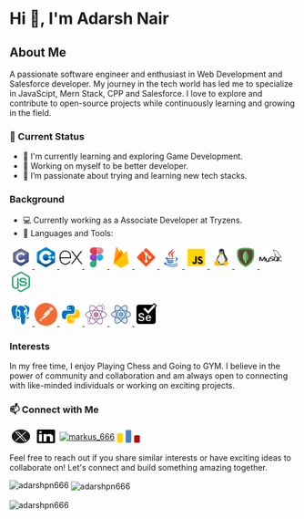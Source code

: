 # Hi 👋, I'm Adarsh Nair

## About Me

A passionate software engineer and enthusiast in Web Development and Salesforce developer. My journey in the tech world has led me to specialize in JavaScipt, Mern Stack, CPP and Salesforce. I love to explore and contribute to open-source projects while continuously learning and growing in the field.

### 🚀 Current Status

- 🌱 I'm currently learning and exploring Game Development.
- 💼 Working on myself to be better developer.
- 🔭 I’m passionate about trying and learning new tech stacks.

### Background

- 💻 Currently working as a Associate Developer at Tryzens.
- 🌟 Languages and Tools:

<p align="left"> <a href="https://www.cprogramming.com/" target="_blank" rel="noreferrer"> <img src="./assets/language-tech-icons/icons8-c-programming-100.png" alt="c" width="40" height="40"/> </a> <a href="https://www.w3schools.com/cpp/" target="_blank" rel="noreferrer"> <img src="./assets/language-tech-icons/icons8-c++-48.png" alt="cplusplus" width="40" height="40"/> </a> <a href="https://expressjs.com" target="_blank" rel="noreferrer"> <img src="./assets/language-tech-icons/icons8-express-js-50.png" alt="express" width="40" height="40"/> </a> <a href="https://www.figma.com/" target="_blank" rel="noreferrer"> <img src="./assets/language-tech-icons/icons8-figma-48.png" alt="figma" width="40" height="40"/> </a> <a href="https://firebase.google.com/" target="_blank" rel="noreferrer"> <img src="./assets/language-tech-icons/icons8-firebase-48.png" alt="firebase" width="40" height="40"/> </a> <a href="https://git-scm.com/" target="_blank" rel="noreferrer"> <img src="./assets/language-tech-icons/icons8-git-48.png" alt="git" width="40" height="40"/> </a> <a href="https://www.java.com" target="_blank" rel="noreferrer"> <img src="./assets/language-tech-icons/icons8-java-48.png" alt="java" width="40" height="40"/> </a> <a href="https://developer.mozilla.org/en-US/docs/Web/JavaScript" target="_blank" rel="noreferrer"> <img src="./assets/language-tech-icons/icons8-javascript-48.png" alt="javascript" width="40" height="40"/> </a> <a href="https://www.linux.org/" target="_blank" rel="noreferrer"> <img src="./assets/language-tech-icons/icons8-linux-48.png" alt="linux" width="40" height="40"/> </a> <a href="https://www.mongodb.com/" target="_blank" rel="noreferrer"> <img src="./assets/language-tech-icons/icons8-mongodb-48.png" alt="mongodb" width="40" height="40"/> </a> <a href="https://www.mysql.com/" target="_blank" rel="noreferrer"> <img src="./assets/language-tech-icons/icons8-mysql-50.png" alt="mysql" width="40" height="40"/> </a> <a href="https://nodejs.org" target="_blank" rel="noreferrer"> <img src="./assets/language-tech-icons/icons8-node-js-48.png" alt="nodejs" width="40" height="40"/> </a> 

<a href="https://www.postgresql.org" target="_blank" rel="noreferrer"> <img src="./assets/language-tech-icons/icons8-postgresql-48.png" alt="postgresql" width="40" height="40"/> </a> <a href="https://postman.com" target="_blank" rel="noreferrer"> <img src="./assets/language-tech-icons/icons8-postman-is-the-only-complete-api-development-environment-96.png" alt="postman" width="40" height="40"/> </a> <a href="https://www.python.org" target="_blank" rel="noreferrer"> <img src="./assets/language-tech-icons/icons8-python-48.png" alt="python" width="40" height="40"/> </a> <a href="https://reactjs.org/" target="_blank" rel="noreferrer"> <img src="./assets/language-tech-icons/icons8-react-js-64.png" alt="react" width="40" height="40"/> </a> <a href="https://reactnative.dev/" target="_blank" rel="noreferrer"> <img src="./assets/language-tech-icons/icons8-react-native-96.png" alt="reactnative" width="40" height="40"/> </a> <a href="https://www.selenium.dev" target="_blank" rel="noreferrer"> <img src="./assets/language-tech-icons/icons8-selenium-50.png" alt="selenium" width="40" height="40"/> </a> </p>


### Interests

In my free time, I enjoy Playing Chess and Going to GYM. I believe in the power of community and collaboration and am always open to connecting with like-minded individuals or working on exciting projects.

### 📫 Connect with Me

<p align="left">
<a href="https://twitter.com/vedic_techie" target="blank"><img align="center" src="./assets/socialIcons/xLogo.jpg" alt="vedic_techie" height="30" width="40" /></a>
<a href="https://linkedin.com/in/adarsh-p-nair-aa5219160" target="blank"><img align="center" src="./assets/socialIcons/linkedinLogo.jpg" alt="adarsh-p-nair-aa5219160" height="30" width="40" /></a>
<a href="https://www.codechef.com/users/markus_666" target="blank"><img align="center" src="https://cdn.jsdelivr.net/npm/simple-icons@3.1.0/icons/codechef.svg" alt="markus_666" height="30" width="40" /></a>
<a href="https://codeforces.com/profile/markus_666" target="blank"><img align="center" src="./assets/socialIcons/codeforceLogo.png" alt="markus_666" height="30" width="40" /></a>
</p>

Feel free to reach out if you share similar interests or have exciting ideas to collaborate on! Let's connect and build something amazing together.

<p><img align="left" src="https://github-readme-stats.vercel.app/api/top-langs?username=adarshpn666&show_icons=true&locale=en&layout=compact" alt="adarshpn666" /></p>

<p>&nbsp;<img align="center" src="https://github-readme-stats.vercel.app/api?username=adarshpn666&show_icons=true&locale=en" alt="adarshpn666" /></p> <p><img align="center" src="https://github-readme-streak-stats.herokuapp.com/?user=adarshpn666&" alt="adarshpn666" /></p>
